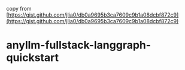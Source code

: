 copy from [https://gist.github.com/jlia0/db0a9695b3ca7609c9b1a08dcbf872c9](https://gist.github.com/jlia0/db0a9695b3ca7609c9b1a08dcbf872c9)
# anyllm-fullstack-langgraph-quickstart
